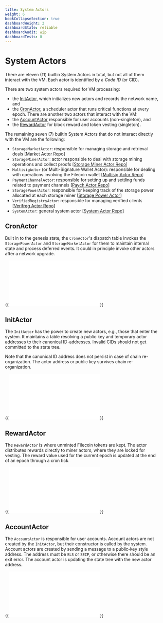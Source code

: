 ```yaml
---
title: System Actors
weight: 6
bookCollapseSection: true
dashboardWeight: 2
dashboardState: reliable
dashboardAudit: wip
dashboardTests: 0
---
```


# System Actors

There are eleven (11) builtin System Actors in total, but not all of them interact with the VM. Each actor is identified by a _Code ID_ (or CID).

There are two system actors required for VM processing:
  - the [InitActor](init_actor.md), which initializes new actors and records the network name, and
  - the [CronActor](cron_actor.md), a scheduler actor that runs critical functions at every epoch.
There are another two actors that interact with the VM:
  - the [AccountActor](account_actor.md) responsible for user accounts (non-singleton), and
  - the [RewardActor](reward_actor.md) for block reward and token vesting (singleton).


The remaining seven (7) builtin System Actors that do not interact directly with the VM are the following:

- `StorageMarketActor`: responsible for managing storage and retrieval deals [[Market Actor Repo](https://github.com/filecoin-project/specs-actors/blob/master/actors/builtin/market/market_actor.go)]
- `StorageMinerActor`: actor responsible to deal with storage mining operations and collect proofs [[Storage Miner Actor Repo](https://github.com/filecoin-project/specs-actors/blob/master/actors/builtin/miner/miner_actor.go)]
- `MultisigActor` (or Multi-Signature Wallet Actor): responsible for dealing with operations involving the Filecoin wallet [[Multisig Actor Repo](https://github.com/filecoin-project/specs-actors/blob/master/actors/builtin/multisig/multisig_actor.go)]
- `PaymentChannelActor`: responsible for setting up and settling funds related to payment channels [[Paych Actor Repo](https://github.com/filecoin-project/specs-actors/blob/master/actors/builtin/paych/paych_actor.go)]
-  `StoragePowerActor`: responsible for keeping track of the storage power allocated at each storage miner [[Storage Power Actor](https://github.com/filecoin-project/specs-actors/blob/master/actors/builtin/power/power_actor.go)]
- `VerifiedRegistryActor`: responsible for managing verified clients [[Verifreg Actor Repo](https://github.com/filecoin-project/specs-actors/blob/master/actors/builtin/verifreg/verified_registry_actor.go)]
- `SystemActor`: general system actor [[System Actor Repo](https://github.com/filecoin-project/specs-actors/blob/master/actors/builtin/system/system_actor.go)]

## CronActor

Built in to the genesis state, the `CronActor`'s dispatch table invokes the `StoragePowerActor` and `StorageMarketActor` for them to maintain internal state and process deferred events. It could in principle invoke other actors after a network upgrade.

{{<embed src="/externals/specs-actors/actors/builtin/cron/cron_actor.go"  lang="go">}}

## InitActor

The `InitActor` has the power to create new actors, e.g., those that enter the system. It maintains a table resolving a public key and temporary actor addresses to their canonical ID-addresses. Invalid CIDs should not get committed to the state tree.

Note that the canonical ID address does not persist in case of chain re-organization. The actor address or public key survives chain re-organization.

{{<embed src="/externals/specs-actors/actors/builtin/init/init_actor.go" lang="go">}}

## RewardActor

The `RewardActor` is where unminted Filecoin tokens are kept. The actor distributes rewards directly to miner actors, where they are locked for vesting. The reward value used for the current epoch is updated at the end of an epoch through a cron tick.

{{<embed src="/externals/specs-actors/actors/builtin/reward/reward_actor.go"  lang="go">}}

## AccountActor

The `AccountActor` is responsible for user accounts. Account actors are not created by the `InitActor`, but their constructor is called by the system. Account actors are created by sending a message to a public-key style address. The address must be `BLS` or `SECP`, or otherwise there should be an exit error. The account actor is updating the state tree with the new actor address.

{{<embed src="/externals/specs-actors/actors/builtin/account/account_actor.go" lang="go" >}}